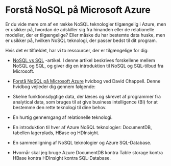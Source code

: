 <properties 
    pageTitle="Forstå NoSQL teknologier på Azure | Microsoft Azure" 
    description="Lær, hvordan Azure NoSQL kan hjælpe dig med at administrere data, der ikke er egnet til relationsdatabaser. DocumentDB kontra Table storage kontra HBase kontra HDInsight kontra SQL-Database." 
    editor="cgronlun" 
    manager="jhubbard" 
    services="documentdb, storage, hdinsight" 
    documentationCenter="" 
    authors="mimig1"/>

<tags 
    ms.service="multiple" 
    ms.workload="multiple" 
    ms.tgt_pltfrm="na" 
    ms.devlang="na" 
    ms.topic="article" 
    ms.date="10/26/2016" 
    ms.author="mimig"/>

# <a name="understanding-nosql-on-microsoft-azure"></a>Forstå NoSQL på Microsoft Azure

Er du vide mere om af en række NoSQL teknologier tilgængelig i Azure, men er usikker på, hvordan de adskiller sig fra hinanden eller de relationelle modeller, der er tilgængelige? Eller måske du har bestemte data huske, men er usikker på, hvilken NoSQL teknologi, der passer bedst til dit program. 


Hvis det er tilfældet, har vi to ressourcer, der er tilgængelige for dig: 

- [NoSQL vs SQL](documentdb-nosql-vs-sql.md) -artikel. I denne artikel beskrives forskellene mellem NoSQL og SQL, og giver dig en introduktion til NoSQL og SQL-tilbud fra Microsoft.
- [Forstå NoSQL på Microsoft Azure](http://go.microsoft.com/fwlink/p/?LinkId=330292) hvidbog ved David Chappell. Denne hvidbog vejleder dig gennem følgende:

 - Skelne funktionsdygtige data, der læses og skrevet af programmer fra analytical data, som bruges til at give business intelligence (BI) for at bestemme den rette teknologi til dine behov.
 - En hurtig gennemgang af relationelle teknologi.
 - En introduktion til hver af Azure NoSQL teknologier: DocumentDB, tabellen lagerplads, HBase og HDInsight.
 - En sammenligning af NoSQL teknologier og Azure SQL-Database. 
 - Hvornår skal jeg bruge Azure DocumentDB kontra Table storage kontra HBase kontra HDInsight kontra SQL-Database.


 
